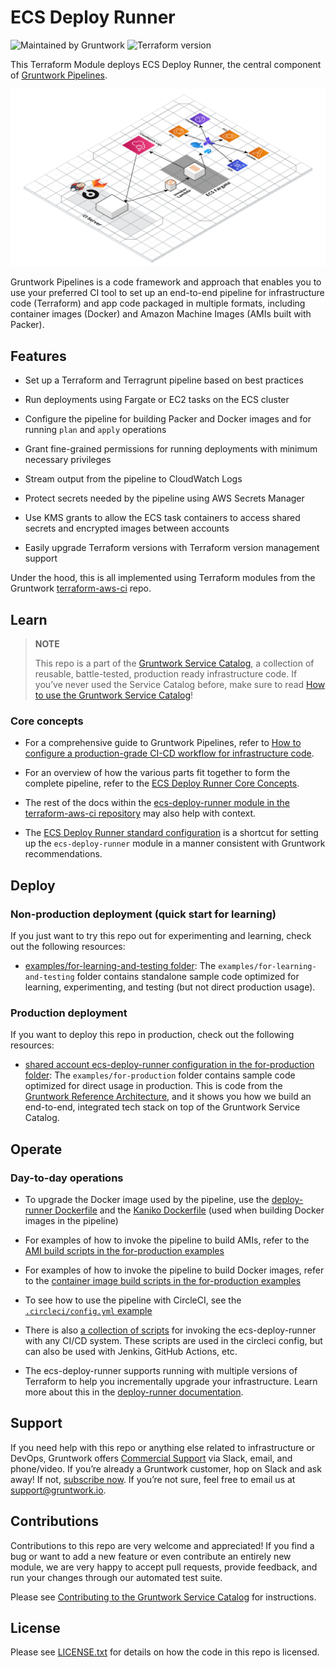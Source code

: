 # ECS Deploy Runner

![Maintained by Gruntwork](https://img.shields.io/badge/maintained%20by-gruntwork.io-%235849a6.svg)
![Terraform version](https://img.shields.io/badge/tf-%3E%3D1.0.0-blue.svg)

This Terraform Module deploys ECS Deploy Runner, the central component of
[Gruntwork Pipelines](https://gruntwork.io/pipelines).

![Gruntwork Pipelines architecture](../../../_docs/pipelines-architecture.png?raw=true)

Gruntwork Pipelines is a code framework and approach that enables you to use your preferred CI tool to set up an
end-to-end pipeline for infrastructure code (Terraform) and app code packaged in multiple formats, including container
images (Docker) and Amazon Machine Images (AMIs built with Packer).

## Features

- Set up a Terraform and Terragrunt pipeline based on best practices

- Run deployments using Fargate or EC2 tasks on the ECS cluster

- Configure the pipeline for building Packer and Docker images and for running `plan` and `apply` operations

- Grant fine-grained permissions for running deployments with minimum necessary privileges

- Stream output from the pipeline to CloudWatch Logs

- Protect secrets needed by the pipeline using AWS Secrets Manager

- Use KMS grants to allow the ECS task containers to access shared secrets and encrypted images between accounts

- Easily upgrade Terraform versions with Terraform version management support

Under the hood, this is all implemented using Terraform modules from the Gruntwork
[terraform-aws-ci](https://github.com/gruntwork-io/terraform-aws-ci) repo.

## Learn

> **NOTE**
>
> This repo is a part of the [Gruntwork Service Catalog](https://github.com/gruntwork-io/terraform-aws-service-catalog/),
> a collection of reusable, battle-tested, production ready infrastructure code.
> If you’ve never used the Service Catalog before, make sure to read
> [How to use the Gruntwork Service Catalog](https://docs.gruntwork.io/reference/services/intro/overview)!

### Core concepts

- For a comprehensive guide to Gruntwork Pipelines, refer to [How to configure a production-grade CI-CD workflow for infrastructure code](https://gruntwork.io/guides/automations/how-to-configure-a-production-grade-ci-cd-setup-for-apps-and-infrastructure-code).

- For an overview of how the various parts fit together to form the complete pipeline, refer to the [ECS Deploy Runner Core Concepts](https://github.com/gruntwork-io/terraform-aws-ci/blob/master/modules/ecs-deploy-runner/core-concepts.md#overview).

- The rest of the docs within the [ecs-deploy-runner module in the terraform-aws-ci repository](https://github.com/gruntwork-io/terraform-aws-ci/blob/master/modules/ecs-deploy-runner/README.adoc) may also help with context.

- The [ECS Deploy Runner standard configuration](https://github.com/gruntwork-io/terraform-aws-ci/blob/master/modules/ecs-deploy-runner-standard-configuration/README.md) is a shortcut for setting up the `ecs-deploy-runner` module in a manner consistent with Gruntwork recommendations.

## Deploy

### Non-production deployment (quick start for learning)

If you just want to try this repo out for experimenting and learning, check out the following resources:

- [examples/for-learning-and-testing folder](/examples/for-learning-and-testing): The
    `examples/for-learning-and-testing` folder contains standalone sample code optimized for learning, experimenting, and
    testing (but not direct production usage).

### Production deployment

If you want to deploy this repo in production, check out the following resources:

- [shared account ecs-deploy-runner configuration in the for-production folder](/examples/for-production/infrastructure-live/shared/us-west-2/mgmt/ecs-deploy-runner/): The `examples/for-production` folder contains sample
    code optimized for direct usage in production. This is code from the
    [Gruntwork Reference Architecture](https://gruntwork.io/reference-architecture/), and it shows you how we build an
    end-to-end, integrated tech stack on top of the Gruntwork Service Catalog.

## Operate

### Day-to-day operations

- To upgrade the Docker image used by the pipeline, use the [deploy-runner Dockerfile](https://github.com/gruntwork-io/terraform-aws-ci/blob/master/modules/ecs-deploy-runner/docker/deploy-runner/Dockerfile) and the [Kaniko Dockerfile](https://github.com/gruntwork-io/terraform-aws-ci/blob/master/modules/ecs-deploy-runner/docker/kaniko/Dockerfile) (used when building Docker images in the pipeline)

- For examples of how to invoke the pipeline to build AMIs, refer to the [AMI build scripts in the for-production examples](/examples/for-production/infrastructure-live/shared/us-west-2/_regional/amis)

- For examples of how to invoke the pipeline to build Docker images, refer to the [container image build scripts in the for-production examples](/examples/for-production/infrastructure-live/shared/us-west-2/_regional/container_images)

- To see how to use the pipeline with CircleCI, see the [`.circleci/config.yml` example](/examples/for-production/infrastructure-live/.circleci/config.yml)

- There is also [a collection of scripts](/examples/for-production/infrastructure-live/_ci/scripts) for invoking the ecs-deploy-runner with any CI/CD system. These scripts are used in the circleci config, but can also be used with Jenkins, GitHub Actions, etc.

- The ecs-deploy-runner supports running with multiple versions of Terraform to help you incrementally upgrade your infrastructure. Learn more about this in the [deploy-runner documentation](https://github.com/gruntwork-io/terraform-aws-ci/blob/master/modules/ecs-deploy-runner/core-concepts.md#how-do-i-use-the-deploy-runner-with-multiple-terraform-versions).

## Support

If you need help with this repo or anything else related to infrastructure or DevOps, Gruntwork offers
[Commercial Support](https://gruntwork.io/support/) via Slack, email, and phone/video. If you’re already a Gruntwork
customer, hop on Slack and ask away! If not, [subscribe now](https://www.gruntwork.io/pricing/). If you’re not sure,
feel free to email us at <support@gruntwork.io>.

## Contributions

Contributions to this repo are very welcome and appreciated! If you find a bug or want to add a new feature or even
contribute an entirely new module, we are very happy to accept pull requests, provide feedback, and run your changes
through our automated test suite.

Please see
[Contributing to the Gruntwork Service Catalog](https://gruntwork.io/guides/foundations/how-to-use-gruntwork-infrastructure-as-code-library#_contributing_to_the_gruntwork_infrastructure_as_code_library)
for instructions.

## License

Please see [LICENSE.txt](/LICENSE.txt) for details on how the code in this repo is licensed.
